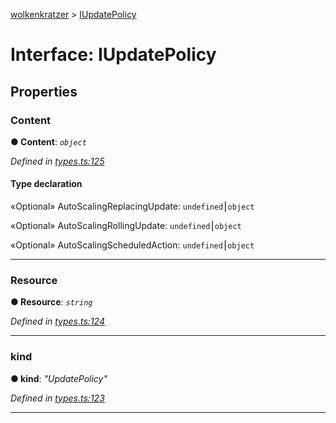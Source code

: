 [wolkenkratzer](../README.md) > [IUpdatePolicy](../interfaces/iupdatepolicy.md)



# Interface: IUpdatePolicy


## Properties
<a id="content"></a>

###  Content

**●  Content**:  *`object`* 

*Defined in [types.ts:125](https://github.com/arminhammer/wolkenkratzer/blob/2f7be77/src/types.ts#L125)*


#### Type declaration




«Optional»  AutoScalingReplacingUpdate: `undefined`⎮`object`






«Optional»  AutoScalingRollingUpdate: `undefined`⎮`object`






«Optional»  AutoScalingScheduledAction: `undefined`⎮`object`







___

<a id="resource"></a>

###  Resource

**●  Resource**:  *`string`* 

*Defined in [types.ts:124](https://github.com/arminhammer/wolkenkratzer/blob/2f7be77/src/types.ts#L124)*





___

<a id="kind"></a>

###  kind

**●  kind**:  *"UpdatePolicy"* 

*Defined in [types.ts:123](https://github.com/arminhammer/wolkenkratzer/blob/2f7be77/src/types.ts#L123)*





___


